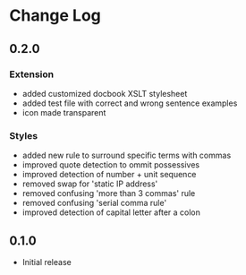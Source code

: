 # Change Log

## 0.2.0

### Extension
- added customized docbook XSLT stylesheet
- added test file with correct and wrong sentence examples
- icon made transparent

### Styles
- added new rule to surround specific terms with commas
- improved quote detection to ommit possessives
- improved detection of number + unit sequence
- removed swap for 'static IP address'
- removed confusing 'more than 3 commas' rule
- removed confusing 'serial comma rule'
- improved detection of capital letter after a colon

## 0.1.0

- Initial release
